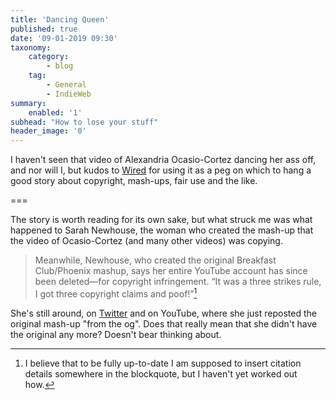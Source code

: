 ```yaml
---
title: 'Dancing Queen'
published: true
date: '09-01-2019 09:30'
taxonomy:
    category:
        - blog
    tag:
        - General
        - IndieWeb
summary:
    enabled: '1'
subhead: "How to lose your stuff"
header_image: '0'
--- 
```


I haven't seen that video of Alexandria Ocasio-Cortez dancing her ass off, and nor will I, but kudos to <a class="u-in-reply-to" href="https://www.wired.com/story/alexandria-ocasio-cortez-dancing-video/" >Wired</a > for using it as a peg on which to hang a good story about copyright, mash-ups, fair use and the like.

===

The story is worth reading for its own sake, but what struck me was what happened to Sarah Newhouse, the woman who created the mash-up that the video of Ocasio-Cortez (and many other videos) was copying.

> Meanwhile, Newhouse, who created the original Breakfast Club/Phoenix mashup, says her entire YouTube account has since been deleted—for copyright infringement. “It was a three strikes rule, I got three copyright claims and poof!”[^1]

She's still around, on [Twitter](https://twitter.com/3x1minus1) and on YouTube, where she just reposted the original mash-up "from the og". Does that really mean that she didn't have the original any more? Doesn't bear thinking about.

[^1]: I believe that to be fully up-to-date I am supposed to insert citation details somewhere in the blockquote, but I haven't yet worked out how.